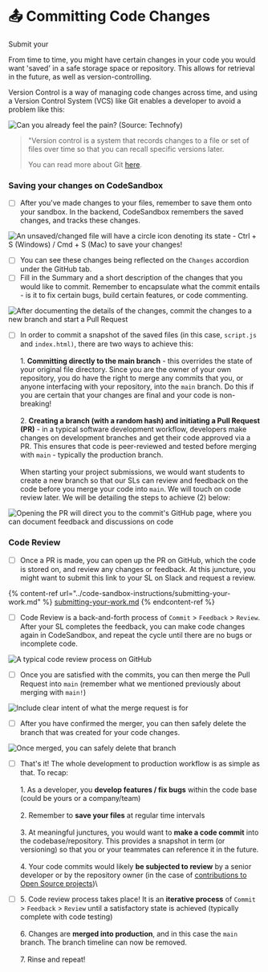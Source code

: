 # 📤 Committing Code Changes

Submit your&#x20;

From time to time, you might have certain changes in your code you would want 'saved' in a safe storage space or repository. This allows for retrieval in the future, as well as version-controlling.

Version Control is a way of managing code changes across time, and using a Version Control System (VCS) like Git enables a developer to avoid a problem like this:

![Can you already feel the pain? (Source: Technofy)](<../../.gitbook/assets/image (13).png>)

> "Version control is a system that records changes to a file or set of files over time so that you can recall specific versions later.&#x20;
>
> You can read more about Git [here](https://git-scm.com/book/en/v2/Getting-Started-About-Version-Control).

### Saving your changes on CodeSandbox

* [ ] After you've made changes to your files, remember to save them onto your sandbox. In the backend, CodeSandbox remembers the saved changes, and tracks these changes.

![An unsaved/changed file will have a circle icon denoting its state - Ctrl + S (Windows) / Cmd + S (Mac) to save your changes!](<../../.gitbook/assets/image (10).png>)

* [ ] You can see these changes being reflected on the `Changes` accordion under the GitHub tab.
* [ ] Fill in the Summary and a short description of the changes that you would like to commit. Remember to encapsulate what the commit entails - is it to fix certain bugs, build certain features, or code commenting.

![After documenting the details of the changes, commit the changes to a new branch and start a Pull Request](<../../.gitbook/assets/image (12).png>)

* [ ] In order to commit a snapshot of the saved files (in this case, `script.js` and `index.html)`, there are two ways to achieve this:\
  \
  1\. **Committing directly to the main branch** - this overrides the state of your original file directory. Since you are the owner of your own repository, you do have the right to merge any commits that you, or anyone interfacing with your repository, into the `main` branch. Do this if you are certain that your changes are final and your code is non-breaking!\
  \
  2\. **Creating a branch (with a random hash) and initiating a Pull Request (PR)** - in a typical software development workflow, developers make changes on development branches and get their code approved via a PR. This ensures that code is peer-reviewed and tested before merging with `main` - typically the production branch.\
  \
  When starting your project submissions, we would want students to create a new branch so that our SLs can review and feedback on the code before you merge your code into `main`. We will touch on code review later. We will be detailing the steps to achieve (2) below:

![Opening the PR will direct you to the commit's GitHub page, where you can document feedback and discussions on code](<../../.gitbook/assets/image (14).png>)

### Code Review

* [ ] Once a PR is made, you can open up the PR on GitHub, which the code is stored on, and review any changes or feedback. At this juncture, you might want to submit this link to your SL on Slack and request a review.&#x20;

{% content-ref url="../code-sandbox-instructions/submitting-your-work.md" %}
[submitting-your-work.md](../code-sandbox-instructions/submitting-your-work.md)
{% endcontent-ref %}

* [ ] Code Review is a back-and-forth process of `Commit` > `Feedback` > `Review`. After your SL completes the feedback, you can make code changes again in CodeSandbox, and repeat the cycle until there are no bugs or incomplete code.

![A typical code review process on GitHub](<../../.gitbook/assets/image (11).png>)

* [ ] Once you are satisfied with the commits, you can then merge the Pull Request into `main` (remember what we mentioned previously about merging with `main!`)

![Include clear intent of what the merge request is for](<../../.gitbook/assets/image (15).png>)

* [ ] After you have confirmed the merger, you can then safely delete the branch that was created for your code changes.

![Once merged, you can safely delete that branch](<../../.gitbook/assets/image (8).png>)

* [ ] That's it! The whole development to production workflow is as simple as that. To recap:\
  \
  1\. As a developer, you **develop features / fix bugs** within the code base (could be yours or a company/team)\
  \
  2\. Remember to **save your files** at regular time intervals\
  \
  3\. At meaningful junctures, you would want to **make a code commit** into the codebase/repository. This provides a snapshot in term (or versioning) so that you or your teammates can reference it in the future.\
  \
  4\. Your code commits would likely **be subjected to review** by a senior developer or by the repository owner (in the case of [contributions to Open Source projects](https://opensource.guide/how-to-contribute/))\

* [ ] 5\. Code review process takes place! It is an **iterative process** of `Commit` > `Feedback` > `Review` until a satisfactory state is achieved (typically complete with code testing)\
  \
  6\. Changes are **merged into production**, and in this case the `main` branch. The branch timeline can now be removed.\
  \
  7\. Rinse and repeat!
